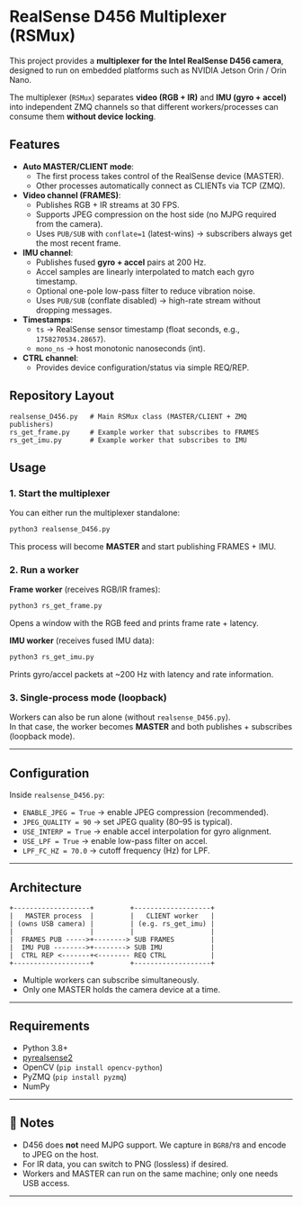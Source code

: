 # RealSense D456 Multiplexer (RSMux)

This project provides a **multiplexer for the Intel RealSense D456 camera**, designed to run on embedded platforms such as NVIDIA Jetson Orin / Orin Nano.  

The multiplexer (`RSMux`) separates **video (RGB + IR)** and **IMU (gyro + accel)** into independent ZMQ channels so that different workers/processes can consume them **without device locking**.

## Features

- **Auto MASTER/CLIENT mode**:
  - The first process takes control of the RealSense device (MASTER).
  - Other processes automatically connect as CLIENTs via TCP (ZMQ).
- **Video channel (FRAMES)**:
  - Publishes RGB + IR streams at 30 FPS.
  - Supports JPEG compression on the host side (no MJPG required from the camera).
  - Uses `PUB/SUB` with `conflate=1` (latest-wins) → subscribers always get the most recent frame.
- **IMU channel**:
  - Publishes fused **gyro + accel** pairs at 200 Hz.
  - Accel samples are linearly interpolated to match each gyro timestamp.
  - Optional one-pole low-pass filter to reduce vibration noise.
  - Uses `PUB/SUB` (conflate disabled) → high-rate stream without dropping messages.
- **Timestamps**:
  - `ts` → RealSense sensor timestamp (float seconds, e.g., `1758270534.28657`).
  - `mono_ns` → host monotonic nanoseconds (int).
- **CTRL channel**:
  - Provides device configuration/status via simple REQ/REP.

## Repository Layout

```
realsense_D456.py   # Main RSMux class (MASTER/CLIENT + ZMQ publishers)
rs_get_frame.py     # Example worker that subscribes to FRAMES
rs_get_imu.py       # Example worker that subscribes to IMU
```

## Usage

### 1. Start the multiplexer
You can either run the multiplexer standalone:

```bash
python3 realsense_D456.py
```

This process will become **MASTER** and start publishing FRAMES + IMU.

### 2. Run a worker

**Frame worker** (receives RGB/IR frames):
```bash
python3 rs_get_frame.py
```
Opens a window with the RGB feed and prints frame rate + latency.

**IMU worker** (receives fused IMU data):
```bash
python3 rs_get_imu.py
```
Prints gyro/accel packets at ~200 Hz with latency and rate information.

### 3. Single-process mode (loopback)

Workers can also be run alone (without `realsense_D456.py`).  
In that case, the worker becomes **MASTER** and both publishes + subscribes (loopback mode).

---

## Configuration

Inside `realsense_D456.py`:

- `ENABLE_JPEG = True` → enable JPEG compression (recommended).
- `JPEG_QUALITY = 90` → set JPEG quality (80–95 is typical).
- `USE_INTERP = True` → enable accel interpolation for gyro alignment.
- `USE_LPF = True` → enable low-pass filter on accel.
- `LPF_FC_HZ = 70.0` → cutoff frequency (Hz) for LPF.

---

## Architecture

```
+-------------------+         +-------------------+
|   MASTER process  |         |   CLIENT worker   |
| (owns USB camera) |         | (e.g. rs_get_imu) |
|                   |         |                   |
|  FRAMES PUB ----->+--------> SUB FRAMES         |
|  IMU PUB -------->+--------> SUB IMU            |
|  CTRL REP <-------+<-------- REQ CTRL           |
+-------------------+         +-------------------+
```

- Multiple workers can subscribe simultaneously.
- Only one MASTER holds the camera device at a time.

---

## Requirements

- Python 3.8+
- [pyrealsense2](https://github.com/IntelRealSense/librealsense)
- OpenCV (`pip install opencv-python`)
- PyZMQ (`pip install pyzmq`)
- NumPy

---

## 📌 Notes

- D456 does **not** need MJPG support. We capture in `BGR8`/`Y8` and encode to JPEG on the host.
- For IR data, you can switch to PNG (lossless) if desired.
- Workers and MASTER can run on the same machine; only one needs USB access.

---
